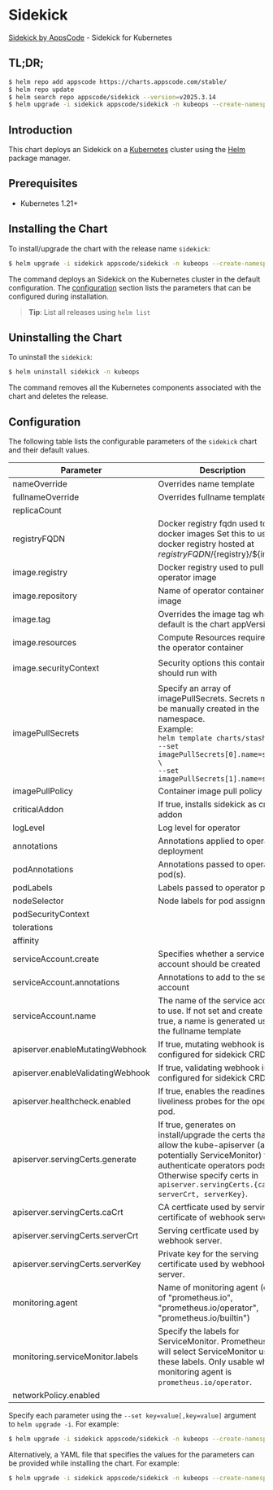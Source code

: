 # Sidekick

[Sidekick by AppsCode](https://github.com/kubeops/sidekick) - Sidekick for Kubernetes

## TL;DR;

```bash
$ helm repo add appscode https://charts.appscode.com/stable/
$ helm repo update
$ helm search repo appscode/sidekick --version=v2025.3.14
$ helm upgrade -i sidekick appscode/sidekick -n kubeops --create-namespace --version=v2025.3.14
```

## Introduction

This chart deploys an Sidekick on a [Kubernetes](http://kubernetes.io) cluster using the [Helm](https://helm.sh) package manager.

## Prerequisites

- Kubernetes 1.21+

## Installing the Chart

To install/upgrade the chart with the release name `sidekick`:

```bash
$ helm upgrade -i sidekick appscode/sidekick -n kubeops --create-namespace --version=v2025.3.14
```

The command deploys an Sidekick on the Kubernetes cluster in the default configuration. The [configuration](#configuration) section lists the parameters that can be configured during installation.

> **Tip**: List all releases using `helm list`

## Uninstalling the Chart

To uninstall the `sidekick`:

```bash
$ helm uninstall sidekick -n kubeops
```

The command removes all the Kubernetes components associated with the chart and deletes the release.

## Configuration

The following table lists the configurable parameters of the `sidekick` chart and their default values.

|             Parameter             |                                                                                                            Description                                                                                                             |                                                                                            Default                                                                                             |
|-----------------------------------|------------------------------------------------------------------------------------------------------------------------------------------------------------------------------------------------------------------------------------|------------------------------------------------------------------------------------------------------------------------------------------------------------------------------------------------|
| nameOverride                      | Overrides name template                                                                                                                                                                                                            | <code>""</code>                                                                                                                                                                                |
| fullnameOverride                  | Overrides fullname template                                                                                                                                                                                                        | <code>""</code>                                                                                                                                                                                |
| replicaCount                      |                                                                                                                                                                                                                                    | <code>1</code>                                                                                                                                                                                 |
| registryFQDN                      | Docker registry fqdn used to pull docker images Set this to use docker registry hosted at ${registryFQDN}/${registry}/${image}                                                                                                     | <code>ghcr.io</code>                                                                                                                                                                           |
| image.registry                    | Docker registry used to pull operator image                                                                                                                                                                                        | <code>appscode</code>                                                                                                                                                                          |
| image.repository                  | Name of operator container image                                                                                                                                                                                                   | <code>sidekick</code>                                                                                                                                                                          |
| image.tag                         | Overrides the image tag whose default is the chart appVersion.                                                                                                                                                                     | <code>""</code>                                                                                                                                                                                |
| image.resources                   | Compute Resources required by the operator container                                                                                                                                                                               | <code>{}</code>                                                                                                                                                                                |
| image.securityContext             | Security options this container should run with                                                                                                                                                                                    | <code>{"allowPrivilegeEscalation":false,"capabilities":{"drop":["ALL"]},"readOnlyRootFilesystem":true,"runAsNonRoot":true,"runAsUser":65534,"seccompProfile":{"type":"RuntimeDefault"}}</code> |
| imagePullSecrets                  | Specify an array of imagePullSecrets. Secrets must be manually created in the namespace. <br> Example: <br> `helm template charts/stash \` <br> `--set imagePullSecrets[0].name=sec0 \` <br> `--set imagePullSecrets[1].name=sec1` | <code>[]</code>                                                                                                                                                                                |
| imagePullPolicy                   | Container image pull policy                                                                                                                                                                                                        | <code>Always</code>                                                                                                                                                                            |
| criticalAddon                     | If true, installs sidekick as critical addon                                                                                                                                                                                       | <code>false</code>                                                                                                                                                                             |
| logLevel                          | Log level for operator                                                                                                                                                                                                             | <code>3</code>                                                                                                                                                                                 |
| annotations                       | Annotations applied to operator deployment                                                                                                                                                                                         | <code>{}</code>                                                                                                                                                                                |
| podAnnotations                    | Annotations passed to operator pod(s).                                                                                                                                                                                             | <code>{}</code>                                                                                                                                                                                |
| podLabels                         | Labels passed to operator pod(s)                                                                                                                                                                                                   | <code>{}</code>                                                                                                                                                                                |
| nodeSelector                      | Node labels for pod assignment                                                                                                                                                                                                     | <code>{"kubernetes.io/os":"linux"}</code>                                                                                                                                                      |
| podSecurityContext                |                                                                                                                                                                                                                                    | <code>{}</code>                                                                                                                                                                                |
| tolerations                       |                                                                                                                                                                                                                                    | <code>[]</code>                                                                                                                                                                                |
| affinity                          |                                                                                                                                                                                                                                    | <code>{}</code>                                                                                                                                                                                |
| serviceAccount.create             | Specifies whether a service account should be created                                                                                                                                                                              | <code>true</code>                                                                                                                                                                              |
| serviceAccount.annotations        | Annotations to add to the service account                                                                                                                                                                                          | <code>{}</code>                                                                                                                                                                                |
| serviceAccount.name               | The name of the service account to use. If not set and create is true, a name is generated using the fullname template                                                                                                             | <code>""</code>                                                                                                                                                                                |
| apiserver.enableMutatingWebhook   | If true, mutating webhook is configured for sidekick CRDs                                                                                                                                                                          | <code>false</code>                                                                                                                                                                             |
| apiserver.enableValidatingWebhook | If true, validating webhook is configured for sidekick CRDs                                                                                                                                                                        | <code>false</code>                                                                                                                                                                             |
| apiserver.healthcheck.enabled     | If true, enables the readiness and liveliness probes for the operator pod.                                                                                                                                                         | <code>false</code>                                                                                                                                                                             |
| apiserver.servingCerts.generate   | If true, generates on install/upgrade the certs that allow the kube-apiserver (and potentially ServiceMonitor) to authenticate operators pods. Otherwise specify certs in `apiserver.servingCerts.{caCrt, serverCrt, serverKey}`.  | <code>true</code>                                                                                                                                                                              |
| apiserver.servingCerts.caCrt      | CA certficate used by serving certificate of webhook server.                                                                                                                                                                       | <code>""</code>                                                                                                                                                                                |
| apiserver.servingCerts.serverCrt  | Serving certficate used by webhook server.                                                                                                                                                                                         | <code>""</code>                                                                                                                                                                                |
| apiserver.servingCerts.serverKey  | Private key for the serving certificate used by webhook server.                                                                                                                                                                    | <code>""</code>                                                                                                                                                                                |
| monitoring.agent                  | Name of monitoring agent (one of "prometheus.io", "prometheus.io/operator", "prometheus.io/builtin")                                                                                                                               | <code>""</code>                                                                                                                                                                                |
| monitoring.serviceMonitor.labels  | Specify the labels for ServiceMonitor. Prometheus crd will select ServiceMonitor using these labels. Only usable when monitoring agent is `prometheus.io/operator`.                                                                | <code>{}</code>                                                                                                                                                                                |
| networkPolicy.enabled             |                                                                                                                                                                                                                                    | <code>false</code>                                                                                                                                                                             |


Specify each parameter using the `--set key=value[,key=value]` argument to `helm upgrade -i`. For example:

```bash
$ helm upgrade -i sidekick appscode/sidekick -n kubeops --create-namespace --version=v2025.3.14 --set replicaCount=1
```

Alternatively, a YAML file that specifies the values for the parameters can be provided while
installing the chart. For example:

```bash
$ helm upgrade -i sidekick appscode/sidekick -n kubeops --create-namespace --version=v2025.3.14 --values values.yaml
```
